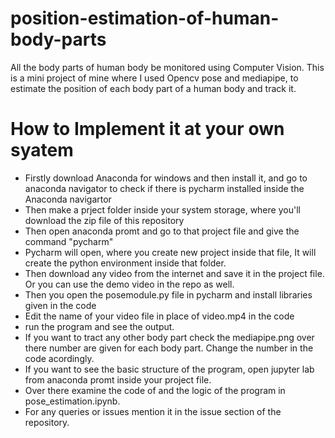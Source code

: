 # position-estimation-of-human-body-parts
All the body parts of human body be monitored using Computer Vision. This is a mini project of mine where I used Opencv pose and mediapipe, to estimate the position of each body part of a human body and track it.

# How to Implement it at your own syatem

* Firstly download Anaconda for windows and then install it, and go to anaconda navigator to check if there is pycharm installed inside the Anaconda navigartor
* Then make a prject folder inside your system storage, where you'll download the zip file of this repository
* Then open anaconda promt and go to that project file and give the command "pycharm"
* Pycharm will open, where you create new project inside that file, It will create the python environment inside that folder.
* Then download any video from the internet and save it in the project file. Or you can use the demo video in the repo as well.
* Then you open the posemodule.py file in pycharm and install libraries given in the code
* Edit the name of your video file in place of video.mp4 in the code
* run the program and see the output.
* If you want to tract any other body part check the mediapipe.png over there number are given for each body part. Change the number in the code acordingly.
* If you want to see the basic structure of the program, open jupyter lab from anaconda promt inside your project file.
* Over there examine the code of and the logic of the program in pose_estimation.ipynb.
* For any queries or issues mention it in the issue section of the repository.
